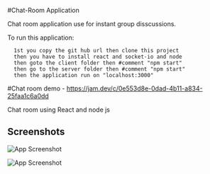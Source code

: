 #Chat-Room Application

Chat room application use for instant group disscussions.

To run this application:
      
      1st you copy the git hub url then clone this project
      then you have to install react and socket-io and node
      then goto the client folder then #comment "npm start"
      then go to the server folder then #comment "npm start"
      then the application run on "localhost:3000"

#Chat room demo - https://jam.dev/c/0e553d8e-0dad-4b11-a834-25faa1c6a0dd

Chat room using React and node js
## Screenshots

![App Screenshot](https://jam.dev/cdn-cgi/image/width=1600,quality=100,dpr=1.5/https://storage.googleapis.com/jam-screenshots/4e6d5f51-6240-4fcd-acea-ee68d1687ab4.png)


![App Screenshot](https://jam.dev/cdn-cgi/image/width=1600,quality=100,dpr=1.5/https://storage.googleapis.com/jam-screenshots/71fb8c0d-a3cf-4b9d-9925-de884ba56044.png)

